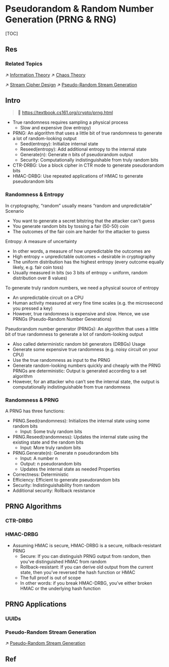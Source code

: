 # Pseudorandom & Random Number Generation (PRNG & RNG)

[TOC]



## Res
### Related Topics
↗ [Information Theory](../../../🧮%20Math%20&%20Theoretical%20Computer%20Science%20(TCS)/Information%20Theory/Information%20Theory.md)
↗ [Chaos Theory](../../../🧮%20Math%20&%20Theoretical%20Computer%20Science%20(TCS)/Chaos%20Theory/Chaos%20Theory.md)

↗ [Stream Cipher Design](Modern%20Cryptography/📌%20Symmetric%20Cipher/Stream%20Cipher%20(Sequence%20Cipher)/📌%20Stream%20Cipher%20Design/Stream%20Cipher%20Design.md)
↗ [Pseudo-Random Stream Generation](Modern%20Cryptography/📌%20Symmetric%20Cipher/Stream%20Cipher%20(Sequence%20Cipher)/📌%20Stream%20Cipher%20Design/Pseudo-Random%20Stream%20Generation/Pseudo-Random%20Stream%20Generation.md)



## Intro
> 🔗 https://textbook.cs161.org/crypto/prng.html

- True randomness requires sampling a physical process
	- Slow and expensive (low entropy)
- PRNG: An algorithm that uses a little bit of true randomness to generate a lot of random-looking output
	- Seed(entropy): Initialize internal state
	- Reseed(entropy): Add additional entropy to the internal state
	- Generate(n): Generate n bits of pseudorandom output
	- Security: Computationally indistinguishable from truly random bits
- CTR-DRBG: Use a block cipher in CTR mode to generate pseudorandom bits
- HMAC-DRBG: Use repeated applications of HMAC to generate pseudorandom bits


### Randomness & Entropy
In cryptography, “random” usually means “random and unpredictable”
Scenario
- You want to generate a secret bitstring that the attacker can't guess
- You generate random bits by tossing a fair (50-50) coin
- The outcomes of the fair coin are harder for the attacker to guess

Entropy: A measure of uncertainty
- In other words, a measure of how unpredictable the outcomes are
- High entropy = unpredictable outcomes = desirable in cryptography
- The uniform distribution has the highest entropy (every outcome equally likely, e.g. fair coin toss)
- Usually measured in bits (so 3 bits of entropy = uniform, random distribution over 8 values)

To generate truly random numbers, we need a physical source of entropy
- An unpredictable circuit on a CPU
- Human activity measured at very fine time scales (e.g. the microsecond you pressed a key)
- However, true randomness is expensive and slow. Hence, we use PRNGs (Pseudo-Random Number Generations)

Pseudorandom number generator (PRNGs): An algorithm that uses a little bit of true randomness to generate a lot of random-looking output 
- Also called deterministic random bit generators (DRBGs)
Usage
- Generate some expensive true randomness (e.g. noisy circuit on your CPU)
- Use the true randomness as input to the PRNG
- Generate random-looking numbers quickly and cheaply with the PRNG
PRNGs are deterministic: Output is generated according to a set algorithm
- However, for an attacker who can’t see the internal state, the output is computationally indistinguishable from true randomness


### Randomness & PRNG
A PRNG has three functions:
- PRNG.Seed(randomness): Initializes the internal state using some random bits
	- Input: Some truly random bits
- PRNG.Reseed(randomness): Updates the internal state using the existing state and the random bits
	- Input: More truly random bits
- PRNG.Generate(n): Generate n pseudorandom bits
	- Input: A number n
	- Output: n pseudorandom bits
	- Updates the internal state as needed
Properties
- Correctness: Deterministic
- Efficiency: Efficient to generate pseudorandom bits
- Security: Indistinguishability from random
- Additional security: Rollback resistance



## PRNG Algorithms
### CTR-DRBG


### HMAC-DRBG
- Assuming HMAC is secure, HMAC-DRBG is a secure, rollback-resistant PRNG
	- Secure: If you can distinguish PRNG output from random, then you’ve distinguished HMAC from random
	- Rollback-resistant: If you can derive old output from the current state, then you’ve reversed the hash function or HMAC
	- The full proof is out of scope
	- In other words: if you break HMAC-DRBG, you’ve either broken HMAC or the underlying hash function



## PRNG Applications
### UUIDs


### Pseudo-Random Stream Generation
↗ [Pseudo-Random Stream Generation](Modern%20Cryptography/📌%20Symmetric%20Cipher/Stream%20Cipher%20(Sequence%20Cipher)/📌%20Stream%20Cipher%20Design/Pseudo-Random%20Stream%20Generation/Pseudo-Random%20Stream%20Generation.md)



## Ref
